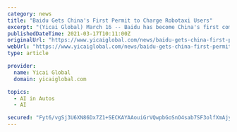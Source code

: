 ```yaml
---
category: news
title: "Baidu Gets China's First Permit to Charge Robotaxi Users"
excerpt: "(Yicai Global) March 16 -- Baidu has become China's first company to be given the green light to charge passengers for self-driving car rides, according to the tech giant. The search engine behemoth has been given permission by local traffic authorities in ..."
publishedDateTime: 2021-03-17T10:11:00Z
originalUrl: "https://www.yicaiglobal.com/news/baidu-gets-china-first-permit-to-charge-clients-for-robotaxis-"
webUrl: "https://www.yicaiglobal.com/news/baidu-gets-china-first-permit-to-charge-clients-for-robotaxis-"
type: article

provider:
  name: Yicai Global
  domain: yicaiglobal.com

topics:
  - AI in Autos
  - AI

secured: "Fyt6/vgSj3U6XN86Dx7Z1+SECKAYAAouiGrVQwpbGoSnO4sab7SF3olfXmAjymNt3Kb+h0b2t6Qt4wyqeopXhaU96VW/GwTNmrKT0Yqoi3YZ5VKDh+pMSqQCkGEHAbFLfl2ZfbSgD0FZ9VA/AxCHeaPd+IVr85wBwPs3bW3o9YmACIeiU9w62roN8XKBbbDktGHb7pVBPMpOpB8f8dzK0XxQ3T5q47FnUyFTSnVejq2uQOIrJZu7SgZ1RZlYMyG7IkZJfhvnuLt+yFp6LT8WQZHort9884snlntrDWHimBSq5LOZnpEhu8RMzBe2iEZaJHD3ZRnPSjcqrsxW9fvX7v8YofdismjfY1CGidx0yAc=;YjvTlFZBYhJhUZ9ZFBbV1w=="
---
```


